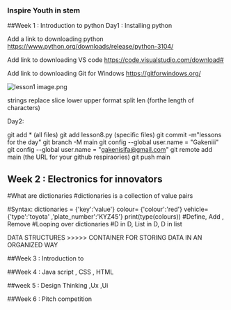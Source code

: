### Inspire Youth in stem

##Week 1 : Introduction to python
 Day1 : Installing python 

 Add a link to downloading python
     https://www.python.org/downloads/release/python-3104/

 Add link to downloading VS code
    https://code.visualstudio.com/download#

 Add link to downloading Git for Windows
    https://gitforwindows.org/

 ![lesson1 ](./images/lesson1.PNG)
    image.png
    
    
 strings
      replace
      slice
      lower 
      upper
      format
      split
      len (forthe length of characters)

Day2: 
      
git add * (all files)
git add lesson8.py (specific files)
git commit -m"lessons for the day"
git branch -M main
git config --global user.name = "Gakeniii"
git config --global user.name = "gakenisifa@gmail.com"
git remote add main (the URL for your github respiraories)
git push main

## Week 2 : Electronics for innovators

#What are dictionaries
#dictionaries is a collection of value pairs

#Syntax: dictionaries = {'key':'value'}
colour= {'colour':'red'}
vehicle= {'type':'toyota' ,'plate_number':'KYZ45'}
print(type(colours))
#Define, Add , Remove
#Looping over dictionaries
#D in D, List in D, D in list

DATA STRUCTURES >>>>> CONTAINER FOR STORING DATA IN AN ORGANIZED WAY



##Week 3 : Introduction to 

##Week 4 : Java script , CSS , HTML

##week 5 : Design Thinking ,Ux ,Ui

##Week 6 : Pitch competition 
